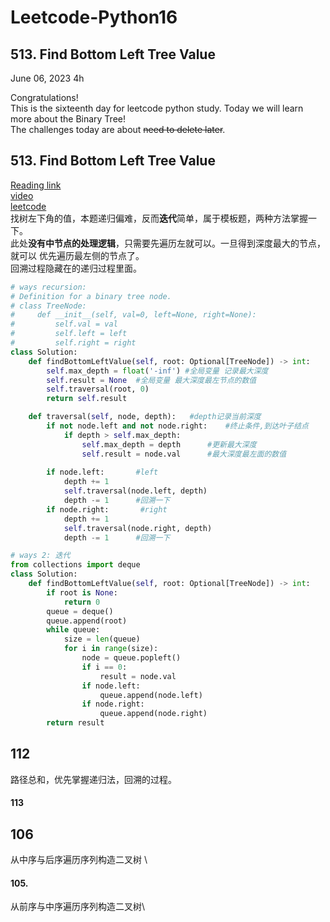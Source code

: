 # Leetcode-Python16

## 513. Find Bottom Left Tree Value

June 06, 2023  4h

Congratulations!\
This is the sixteenth day for leetcode python study. Today we will learn more about the Binary Tree!\
The challenges today are about ~~need to delete later~~.


## 513. Find Bottom Left Tree Value
[Reading link](https://github.com/youngyangyang04/leetcode-master/blob/master/problems/0513.%E6%89%BE%E6%A0%91%E5%B7%A6%E4%B8%8B%E8%A7%92%E7%9A%84%E5%80%BC.md)\
[video](https://www.bilibili.com/video/BV1424y1Z7pn/?spm_id_from=pageDriver&vd_source=63f26efad0d35bcbb0de794512ac21f3)\
[leetcode](https://leetcode.com/problems/find-bottom-left-tree-value/)\
找树左下角的值，本题递归偏难，反而**迭代**简单，属于模板题，两种方法掌握一下。\
此处**没有中节点的处理逻辑**，只需要先遍历左就可以。一旦得到深度最大的节点，就可以 优先遍历最左侧的节点了。\
回溯过程隐藏在的递归过程里面。
```python
# ways recursion:
# Definition for a binary tree node.
# class TreeNode:
#     def __init__(self, val=0, left=None, right=None):
#         self.val = val
#         self.left = left
#         self.right = right
class Solution:
    def findBottomLeftValue(self, root: Optional[TreeNode]) -> int:
        self.max_depth = float('-inf') #全局变量 记录最大深度
        self.result = None  #全局变量 最大深度最左节点的数值
        self.traversal(root, 0)
        return self.result

    def traversal(self, node, depth):   #depth记录当前深度
        if not node.left and not node.right:    #终止条件,到达叶子结点
            if depth > self.max_depth:
                self.max_depth = depth      #更新最大深度
                self.result = node.val      #最大深度最左面的数值
        
        if node.left:       #left
            depth += 1
            self.traversal(node.left, depth)
            depth -= 1      #回溯一下
        if node.right:       #right
            depth += 1
            self.traversal(node.right, depth)
            depth -= 1      #回溯一下
```
```python
# ways 2: 迭代
from collections import deque
class Solution:
    def findBottomLeftValue(self, root: Optional[TreeNode]) -> int:
        if root is None:
            return 0
        queue = deque()
        queue.append(root)
        while queue:
            size = len(queue)
            for i in range(size):
                node = queue.popleft()
                if i == 0:
                    result = node.val
                if node.left:
                    queue.append(node.left)
                if node.right:
                    queue.append(node.right)
        return result
```



## 112
路径总和，优先掌握递归法，回溯的过程。

#### 113




## 106
从中序与后序遍历序列构造二叉树 \

#### 105.
从前序与中序遍历序列构造二叉树\
